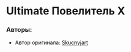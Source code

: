# Ultimate Повелитель X
### Авторы: ###
* Автор оригинала: [Skucnyjart](https://users.playground.ru/3328908/)
